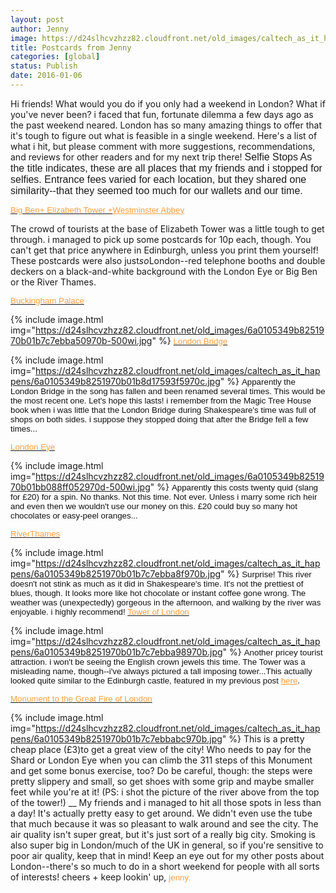 ```yaml
---
layout: post
author: Jenny
image: https://d24slhcvzhzz82.cloudfront.net/old_images/caltech_as_it_happens/6a0105349b8251970b01bb088ff11a970d.jpg
title: Postcards from Jenny
categories: [global]
status: Publish
date: 2016-01-06
---
```


Hi friends!
What would you do if you only had a weekend in London? What if you've never been?
i faced that fun, fortunate dilemma a few days ago as the past weekend neared. London has so many amazing things to offer that it's tough to figure out what is feasible in a single weekend. Here's a list of what i hit, but please comment with more suggestions, recommendations, and reviews for other readers and for my next trip there!
<span style="font-family: arial, helvetica, sans-serif; font-size: 12pt;">Selfie Stops
As the title indicates, these are all places that my friends and i stopped for selfies. Entrance fees varied for each location, but they shared one similarity--that they seemed too much for our wallets and our time.

<span style="color: #ff9f40; font-family: arial, helvetica, sans-serif; font-size: 10pt;"><a href="https://www.parliament.uk/bigben" target="_blank"><span style="color: #ff9f40;">Big Ben+ Elizabeth Tower +</a><a href="https://www.westminster-abbey.org/" style="color: #ff9f40;" target="_blank">Westminster Abbey</a>

The crowd of tourists at the base of Elizabeth Tower was a little tough to get through. i managed to pick up some postcards for 10p each, though. You can't get that price anywhere in Edinburgh, unless you print them yourself! These postcards were also just*so*London--red telephone booths and double deckers on a black-and-white background with the London Eye or Big Ben or the River Thames.

<span style="color: #ff9f40; font-family: arial, helvetica, sans-serif; font-size: 10pt;"><a href="https://www.royal.gov.uk/theroyalresidences/buckinghampalace/buckinghampalace.aspx" target="_blank"><span style="color: #ff9f40;">Buckingham Palace</a>


{% include image.html img="https://d24slhcvzhzz82.cloudfront.net/old_images/6a0105349b8251970b01b7c7ebba50970b-500wi.jpg" %}
<span style="color: #ff9f40; font-family: arial, helvetica, sans-serif; font-size: 10pt;"><a href="https://en.wikipedia.org/wiki/London_Bridge" target="_blank" title="not to be confused with the Tower Bridge"><span style="color: #ff9f40;">London Bridge</a>


{% include image.html img="https://d24slhcvzhzz82.cloudfront.net/old_images/caltech_as_it_happens/6a0105349b8251970b01b8d17593f5970c.jpg" %}
<span style="color: #111111; font-family: arial, helvetica, sans-serif; font-size: 10pt;">Apparently the London Bridge in the song has fallen and been renamed several times. This would be the most recent one. Let's hope this lasts! i remember from the Magic Tree House book when i was little that the London Bridge during Shakespeare's time was full of shops on both sides. i suppose they stopped doing that after the Bridge fell a few times...

<span style="color: #ff9f40; font-family: arial, helvetica, sans-serif; font-size: 10pt;"><a href="https://www.londoneye.com/" target="_blank"><span style="color: #ff9f40;">London Eye</a>


{% include image.html img="https://d24slhcvzhzz82.cloudfront.net/old_images/6a0105349b8251970b01bb088ff052970d-500wi.jpg" %}
<span style="color: #111111; font-family: arial, helvetica, sans-serif; font-size: 10pt;">Apparently this costs twenty quid (slang for £20) for a spin. No thanks. Not this time. Not ever. Unless i marry some rich heir and even then we wouldn't use our money on this. £20 could buy so many hot chocolates or easy-peel oranges...

<span style="font-family: arial, helvetica, sans-serif; font-size: 10pt; color: #ff9f40;"><a href="https://www.visitthames.co.uk/about-the-river" target="_blank"><span style="color: #ff9f40;">RiverThames</a>


{% include image.html img="https://d24slhcvzhzz82.cloudfront.net/old_images/caltech_as_it_happens/6a0105349b8251970b01b7c7ebba8f970b.jpg" %}
<span style="color: #ff9f40; font-family: arial, helvetica, sans-serif; font-size: 10pt;"><span style="color: #ff9f40;"><span style="color: #111111;">Surprise! This river doesn't not stink as much as it did in Shakespeare's time. It's not the prettiest of blues, though. It looks more like hot chocolate or instant coffee gone wrong. The weather was (unexpectedly) gorgeous in the afternoon, and walking by the river was enjoyable. i highly recommend!
<span style="color: #ff9f40; font-family: arial, helvetica, sans-serif; font-size: 10pt;"><a href="https://www.hrp.org.uk/TowerOfLondon/" target="_blank" title="more castle, less tower"><span style="color: #ff9f40;">Tower of London</a>


{% include image.html img="https://d24slhcvzhzz82.cloudfront.net/old_images/caltech_as_it_happens/6a0105349b8251970b01b7c7ebba98970b.jpg" %}
<span style="color: #ff9f40; font-family: arial, helvetica, sans-serif; font-size: 10pt;"><span style="color: #ff9f40;"><span style="color: #111111;">Another pricey tourist attraction. i won't be seeing the English crown jewels this time. The Tower was a misleading name, though--i've always pictured a tall imposing tower...This actually looked quite similar to the Edinburgh castle, featured in my previous post <a href="https://caltech.typepad.com/caltech_as_it_happens/2015/10/pfj-the-edinburgh-tourist.html#more" style="color: #ff9f40;" target="_blank">here</a>.

<span style="color: #ff9f40; font-family: arial, helvetica, sans-serif; font-size: 10pt;"><a href="https://www.themonument.info/" target="_blank" title="311 steps"><span style="color: #ff9f40;">Monument to the Great Fire of London</a>


{% include image.html img="https://d24slhcvzhzz82.cloudfront.net/old_images/caltech_as_it_happens/6a0105349b8251970b01b7c7ebbabc970b.jpg" %}
This is a pretty cheap place (£3)to get a great view of the city! Who needs to pay for the Shard or London Eye when you can climb the 311 steps of this Monument and get some bonus exercise, too? Do be careful, though: the steps were pretty slippery and small, so get shoes with some grip and maybe smaller feet while you're at it! (PS: i shot the picture of the river above from the top of the tower!)
__
My friends and i managed to hit all those spots in less than a day! It's actually pretty easy to get around. We didn't even use the tube that much because it was so pleasant to walk around and see the city. The air quality isn't super great, but it's just sort of a really big city. Smoking is also super big in London/much of the UK in general, so if you're sensitive to poor air quality, keep that in mind!
Keep an eye out for my other posts about London--there's so much to do in a short weekend for people with all sorts of interests!
cheers + keep lookin' up,
<span style="font-family: arial, helvetica, sans-serif; font-size: 10pt; color: #ff9f40;">jenny.

